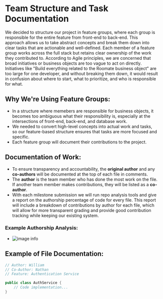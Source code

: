 # Team Structure and Task Documentation

We decided to structure our project in feature groups, where each group is responsible for the entire feature from front-end to back-end. This approach allows us to take abstract concepts and break them down into clear tasks that are actionable and well-defined. Each member of a feature group works across the full stack but retains clear ownership of the work they contributed to. According to Agile principles, we are concerned that broad initiatives or business objects are too vague to act on directly. Initiatives like "Build everything related to the Roomate business object" are too large for one developer, and without breaking them down, it would result in confusion about where to start, what to prioritize, and who is responsible for what.

## Why We're Using Feature Groups:

- In a structure where memebers are responsible for business objects, it becomes too ambiguous what their responsibility is, especially at the intersections of front-end, back-end, and database work.
- We needed to convert high-level concepts into actual work and tasks, so our feature-based structure ensures that tasks are more focused and specific.
- Each feature group will document their contributions to the project.

## Documentation of Work:

- To ensure transparency and accountability, the **original author** and any **co-authors** will be documented at the top of each file in comments.
- The **author** is the team member who has done the most work on the file. If another team member makes contributions, they will be listed as a **co-author**.
- With each milestone submission we will run repo analysis tools and give a report on the authorship percentage of code for every file. This report will include a breakdown of contributions by author for each file, which will allow for more transparent grading and provide good contribution tracking while keeping our existing system.

### Example Authorship Analysis:

- ![image info](https://github.com/ileka2468/se452-group-project/blob/UsernameFix/Documentation/Project/images/analysis.png?raw=true)

## Example of File Documentation:

```java
// Author: William
// Co-Author: Nathan
// Feature: Authentication Service

public class AuthService {
    // Code implementation...
}
```
